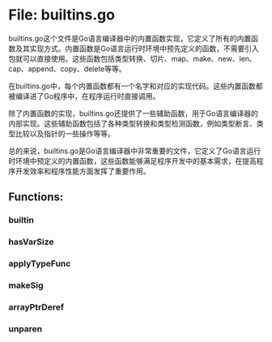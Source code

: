 # File: builtins.go

builtins.go这个文件是Go语言编译器中的内置函数实现，它定义了所有的内置函数及其实现方式。内置函数是Go语言运行时环境中预先定义的函数，不需要引入包就可以直接使用。这些函数包括类型转换、切片、map、make、new、len、cap、append、copy、delete等等。

在builtins.go中，每个内置函数都有一个名字和对应的实现代码。这些内置函数都被编译进了Go程序中，在程序运行时直接调用。

除了内置函数的实现，builtins.go还提供了一些辅助函数，用于Go语言编译器的内部实现。这些辅助函数包括了各种类型转换和类型检测函数，例如类型断言、类型比较以及指针的一些操作等等。

总的来说，builtins.go是Go语言编译器中非常重要的文件，它定义了Go语言运行时环境中预定义的内置函数，这些函数能够满足程序开发中的基本需求，在提高程序开发效率和程序性能方面发挥了重要作用。

## Functions:

### builtin





### hasVarSize





### applyTypeFunc





### makeSig





### arrayPtrDeref





### unparen





